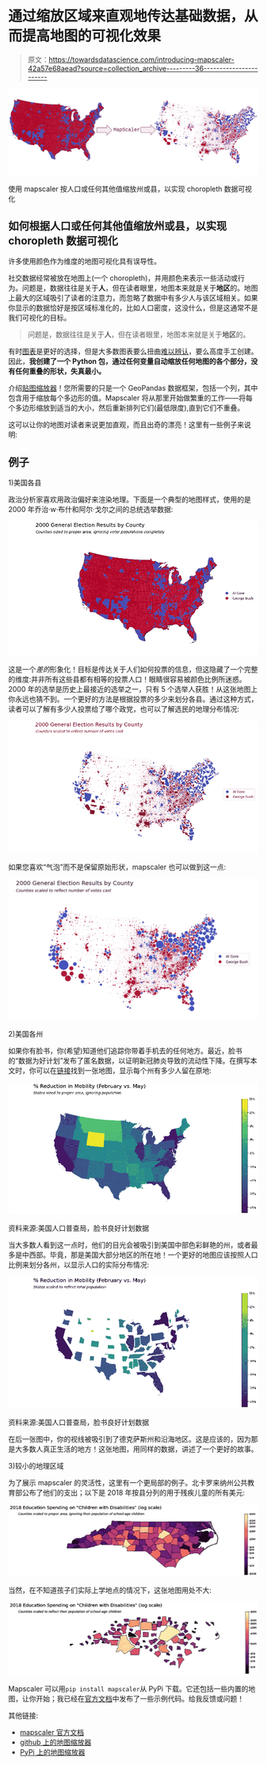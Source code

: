 # 通过缩放区域来直观地传达基础数据，从而提高地图的可视化效果

> 原文：<https://towardsdatascience.com/introducing-mapscaler-42a57e68aead?source=collection_archive---------36----------------------->

![](img/88a980a053b6343e7f8301be4861b5d2.png)

使用 mapscaler 按人口或任何其他值缩放州或县，以实现 choropleth 数据可视化

## 如何根据人口或任何其他值缩放州或县，以实现 choropleth 数据可视化

许多使用颜色作为维度的地图可视化具有误导性。

社交数据经常被放在地图上(一个 choropleth)，并用颜色来表示一些活动或行为。问题是，数据往往是关于**人**，但在读者眼里，地图本来就是关于**地区**的。地图上最大的区域吸引了读者的注意力，而忽略了数据中有多少人与该区域相关。如果你显示的数据恰好是按区域标准化的，比如人口密度，这没什么，但是这通常不是我们可视化的目标。

> 问题是，数据往往是关于**人**，但在读者眼里，地图本来就是关于**地区**的。

有时[图表](https://en.wikipedia.org/wiki/Cartogram)是更好的选择，但是大多数图表要么扭曲[难以辨认](https://en.wikipedia.org/wiki/Cartogram#/media/File:Cartlinearlarge.png)，要么高度手工创建。因此，**我创建了一个 Python 包，通过任何变量自动缩放任何地图的各个部分，没有任何重叠的形状，失真最小。**

介绍[贴图缩放器](https://mapscaler.readthedocs.io/en/latest/index.html)！您所需要的只是一个 GeoPandas 数据框架，包括一个列，其中包含用于缩放每个多边形的值。Mapscaler 将从那里开始做繁重的工作——将每个多边形缩放到适当的大小，然后重新排列它们(最低限度),直到它们不重叠。

这可以让你的地图对读者来说更加直观，而且出奇的漂亮！这里有一些例子来说明:

## 例子

1)美国各县

政治分析家喜欢用政治偏好来渲染地理。下面是一个典型的地图样式，使用的是 2000 年乔治·w·布什和阿尔·戈尔之间的总统选举数据:

![](img/3efc435fc1a198b14818e17fe8fc10da.png)

这是一个*差的*形象化！目标是传达关于人们如何投票的信息，但这隐藏了一个完整的维度:并非所有这些县都有相等的投票人口！眼睛很容易被颜色比例所迷惑。2000 年的选举是历史上最接近的选举之一，只有 5 个选举人获胜！从这张地图上你永远也猜不到。一个更好的方法是根据投票的多少来划分各县。通过这种方式，读者可以了解有多少人投票给了哪个政党，也可以了解选民的地理分布情况:

![](img/26528129597ef5a9bbd68650ff213168.png)

如果您喜欢“气泡”而不是保留原始形状，mapscaler 也可以做到这一点:

![](img/df399f979688679e1f44f47f14de7995.png)

2)美国各州

如果你有脸书，你(希望)知道他们追踪你带着手机去的任何地方。最近，脸书的“数据为好计划”发布了匿名数据，以证明新冠肺炎导致的流动性下降。在撰写本文时，你可以在[链接](https://visualization.covid19mobility.org/?date=2020-05-19&dates=2020-03-10_2020-05-19)找到一张地图，显示每个州有多少人留在原地:

![](img/d8dc4a99bce9622f2d6ed61e932fd1ea.png)

资料来源:美国人口普查局，脸书良好计划数据

当大多数人看到这一点时，他们的目光会被吸引到美国中部色彩鲜艳的州，或者最多是中西部。毕竟，那是美国大部分地区的所在地！一个更好的地图应该按照人口比例来划分各州，以显示人口的实际分布情况:

![](img/2e545087e0066a8ea76553b3f3885a81.png)

资料来源:美国人口普查局，脸书良好计划数据

在后一张图中，你的视线被吸引到了德克萨斯州和沿海地区。这是应该的，因为那是大多数人真正生活的地方！这张地图，用同样的数据，讲述了一个更好的故事。

3)较小的地理区域

为了展示 mapscaler 的灵活性，这里有一个更局部的例子。北卡罗来纳州公共教育部公布了他们的支出；以下是 2018 年按县分列的用于残疾儿童的所有美元:

![](img/9780cf50252b7d55cef50f4c31f3af2d.png)

当然，在不知道孩子们实际上学地点的情况下，这张地图用处不大:

![](img/7501d1b1c8b4bf33efebf5ded231ed6a.png)

Mapscaler 可以用`pip install mapscaler`从 PyPi 下载。它还包括一些内置的地图，让你开始；我已经在[官方文档](https://mapscaler.readthedocs.io/en/latest/index.html)中发布了一些示例代码。给我反馈或问题！

其他链接:

*   [mapscaler 官方文档](https://mapscaler.readthedocs.io/en/latest/index.html)
*   [github 上的地图缩放器](https://github.com/conditg/mapscaler)
*   [PyPi 上的地图缩放器](https://pypi.org/project/mapscaler/)